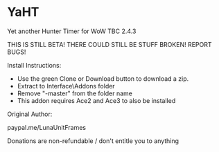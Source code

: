 # YaHT
Yet another Hunter Timer for WoW TBC 2.4.3



THIS IS STILL BETA! THERE COULD STILL BE STUFF BROKEN! REPORT BUGS!

Install Instructions:
- Use the green Clone or Download button to download a zip.
- Extract to Interface\Addons folder
- Remove "-master" from the folder name
- This addon requires Ace2 and Ace3 to also be installed

Original Author:

paypal.me/LunaUnitFrames

Donations are non-refundable / don't entitle you to anything
